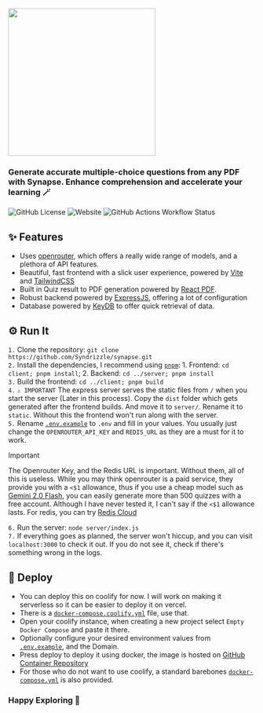 # <img src="https://github.com/user-attachments/assets/758d36e7-3520-419a-a9f2-04addb9b948b" width="300">
### Generate accurate multiple-choice questions from any PDF with Synapse. Enhance comprehension and accelerate your learning 🪄
![GitHub License](https://img.shields.io/github/license/syndrizzle/synapse?style=for-the-badge&color=facc15&labelColor=262626&logo=gnu&logoColor=facc15)
![Website](https://img.shields.io/website?url=https://synapse.drzl.dev&style=for-the-badge&color=facc15&labelColor=262626&up_message=online&down_message=offline&logo=react&logoColor=facc15&link=https://synapse.drzl.dev)
![GitHub Actions Workflow Status](https://img.shields.io/github/actions/workflow/status/syndrizzle/synapse/main.yml?style=for-the-badge&color=facc15&labelColor=262626&logo=githubactions&logoColor=facc15)

## ✨ Features
- Uses [openrouter](https://openrouter.ai/), which offers a really wide range of models, and a plethora of API features.
- Beautiful, fast frontend with a slick user experience, powered by [Vite](https://vite.dev/) and [TailwindCSS](https://tailwindcss.com/)
- Built in Quiz result to PDF generation powered by [React PDF](https://react-pdf.org/).
- Robust backend powered by [ExpressJS](https://expressjs.com/), offering a lot of configuration
- Database powered by [KeyDB](https://docs.keydb.dev/) to offer quick retrieval of data.

## ⚙️ Run It  
`1.` Clone the repository: `git clone https://github.com/Syndrizzle/synapse.git`  
`2.` Install the dependencies, I recommend using [`pnpm`](https://pnpm.io/): 1. Frontend: `cd client; pnpm install`; 2. Backend: `cd ../server; pnpm install`  
`3.` Build the frontend: `cd ../client; pnpm build`  
`4.` `⚠️ IMPORTANT` The express server serves the static files from `/` when you start the server (Later in this process). Copy the `dist` folder which gets generated after the frontend builds. And move it to `server/`. Rename it to `static`. Without this the frontend won't run along with the server.  
`5.` Rename [`.env.example`](https://github.com/Syndrizzle/synapse/blob/main/.env.example) to `.env` and fill in your values. You usually just change the `OPENROUTER_API_KEY` and `REDIS_URL` as they are a must for it to work.  

> [!IMPORTANT]  
> The Openrouter Key, and the Redis URL is important. Without them, all of this is useless. While you may think openrouter is a paid service, they provide you with a `<$1` allowance, thus if you use a cheap model such as [Gemini 2.0 Flash](https://openrouter.ai/google/gemini-2.0-flash-001), you can easily generate more than 500 quizzes with a free account. Although I have never tested it, I can't say if the `<$1` allowance lasts. For redis, you can try [Redis Cloud](https://redis.io/try-free/)

`6.` Run the server: `node server/index.js`  
`7.` If everything goes as planned, the server won't hiccup, and you can visit `localhost:3000` to check it out. If you do not see it, check if there's something wrong in the logs.

## 🚀 Deploy
- You can deploy this on coolify for now. I will work on making it serverless so it can be easier to deploy it on vercel.
- There is a [`docker-compose.coolify.yml`](https://github.com/Syndrizzle/synapse/blob/main/docker-compose.coolify.yml) file, use that.
- Open your coolify instance, when creating a new project select `Empty Docker Compose` and paste it there.
- Optionally configure your desired environment values from [`.env.example`](https://github.com/Syndrizzle/synapse/blob/main/.env.example), and the Domain.
- Press deploy to deploy it using docker, the image is hosted on [GitHub Container Repository](https://github.com/Syndrizzle/synapse/pkgs/container/synapse)
- For those who do not want to use coolify, a standard barebones [`docker-compose.yml`](https://github.com/Syndrizzle/synapse/blob/main/docker-compose.yml) is also provided.

### Happy Exploring 🤠
